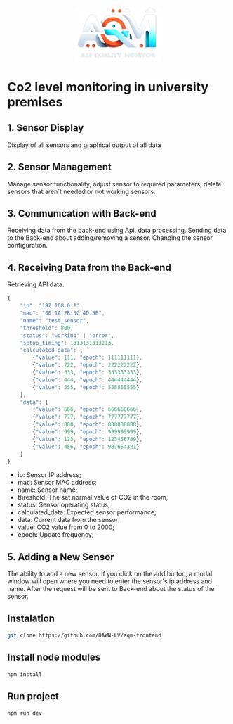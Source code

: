<p align="center">
  <a href="https://github.com/DAWN-LV/aqm-backend" target="blank"><img src="https://github.com/DAWN-LV/aqm-backend/blob/master/src/common/images/Logo.png?raw=true" width="200" alt="AQM Logo" /></a>
</p>

# Co2 level monitoring in university premises

## 1. Sensor Display
Display of all sensors and graphical output of all data

## 2. Sensor Management
Manage sensor functionality, adjust sensor to required parameters, delete sensors that aren`t needed or not working sensors.

## 3. Communication with Back-end
Receiving data from the back-end using Api, data processing. Sending data to the Back-end about adding/removing a sensor. Changing the sensor configuration.

## 4. Receiving Data from the Back-end

Retrieving API data.

```ts
{
    "ip": "192.168.0.1",
    "mac": "00:1A:2B:3C:4D:5E",
    "name": "test_sensor",
    "threshold": 800,
    "status": "working" | "error",
    "setup_timing": 1313131313213,
    "calculated_data": [
        {"value": 111, "epoch": 111111111},
        {"value": 222, "epoch": 222222222},
        {"value": 333, "epoch": 333333333},
        {"value": 444, "epoch": 444444444},
        {"value": 555, "epoch": 555555555}
    ],
    "data": [
        {"value": 666, "epoch": 666666666},
        {"value": 777, "epoch": 777777777},
        {"value": 888, "epoch": 888888888},
        {"value": 999, "epoch": 999999999},
        {"value": 123, "epoch": 123456789},
        {"value": 456, "epoch": 987654321}
    ]
}
```
* ip: Sensor IP address;
* mac: Sensor MAC address;
* name: Sensor name;
* threshold: The set normal value of CO2 in the room;
* status: Sensor operating status;
* calculated_data: Expected sensor performance;
* data: Current data from the sensor;
* value: CO2 value from 0 to 2000;
* epoch: Update frequency;

## 5. Adding a New Sensor

The ability to add a new sensor. If you click on the add button, a modal window will open where you need to enter the sensor's ip address and name. After the request will be sent to Back-end about the status of the sensor.

## Instalation 
```bash
git clone https://github.com/DAWN-LV/aqm-frontend
```

## Install node modules

```bash
npm install
```

## Run project

```bash
npm run dev
```

